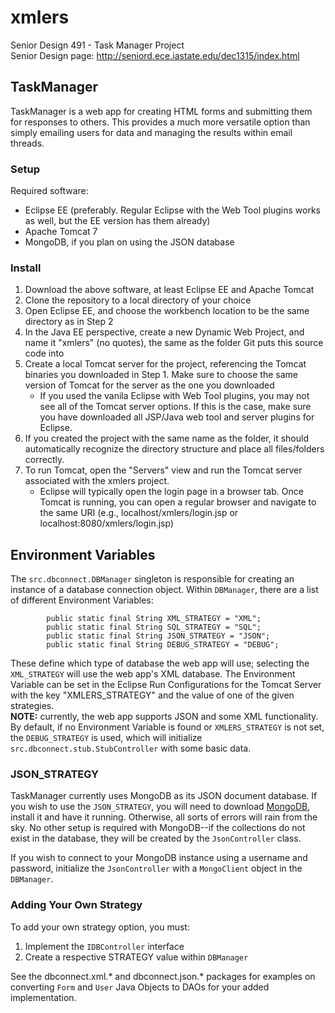 xmlers
======

Senior Design 491 - Task Manager Project  
Senior Design page: http://seniord.ece.iastate.edu/dec1315/index.html

## TaskManager
TaskManager is a web app for creating HTML forms and submitting them for responses to others. 
This provides a much more versatile option than simply emailing users for data and managing the results within email threads.

### Setup
Required software:

* Eclipse EE (preferably. Regular Eclipse with the Web Tool plugins works as well, but the EE version has them already)
* Apache Tomcat 7
* MongoDB, if you plan on using the JSON database

### Install
1. Download the above software, at least Eclipse EE and Apache Tomcat
2. Clone the repository to a local directory of your choice
3. Open Eclipse EE, and choose the workbench location to be the same directory as in Step 2
4. In the Java EE perspective, create a new Dynamic Web Project, and name it "xmlers" (no quotes), the same as the folder Git puts this source code into
5. Create a local Tomcat server for the project, referencing the Tomcat binaries you downloaded in Step 1. Make sure to choose the same version of Tomcat for the server as the one you downloaded
    * If you used the vanila Eclipse with Web Tool plugins, you may not see all of the Tomcat server options. If this is the case, make sure you have downloaded all JSP/Java web tool and server plugins for Eclipse.
6. If you created the project with the same name as the folder, it should automatically recognize the directory structure and place all files/folders correctly.
7. To run Tomcat, open the "Servers" view and run the Tomcat server associated with the xmlers project.
    * Eclipse will typically open the login page in a browser tab. Once Tomcat is running, you can open a regular browser and navigate to the same URI (e.g., localhost/xmlers/login.jsp or localhost:8080/xmlers/login.jsp)

## Environment Variables
The `src.dbconnect.DBManager` singleton is responsible for creating an instance of a database connection object. Within `DBManager`, there are a list of different Environment Variables:

```
        public static final String XML_STRATEGY = "XML";  
        public static final String SQL_STRATEGY = "SQL";  
        public static final String JSON_STRATEGY = "JSON";  
        public static final String DEBUG_STRATEGY = "DEBUG";  
```

These define which type of database the web app will use; selecting the `XML_STRATEGY` will use the web app's XML database. The Environment Variable can be set in the Eclipse Run Configurations for the Tomcat Server with the key "XMLERS_STRATEGY" and the value of one of the given strategies.  
**NOTE:** currently, the web app supports JSON and some XML functionality.  
By default, if no Environment Variable is found or `XMLERS_STRATEGY` is not set, the `DEBUG_STRATEGY` is used, which will initialize `src.dbconnect.stub.StubController` with some basic data.  

### JSON_STRATEGY
TaskManager currently uses MongoDB as its JSON document database. If you wish to use the `JSON_STRATEGY`, you will need to download [MongoDB](http://www.mongodb.org/downloads), install it and have it running. Otherwise, all sorts of errors will rain from the sky. No other setup is required with MongoDB--if the collections do not exist in the database, they will be created by the `JsonController` class.

If you wish to connect to your MongoDB instance using a username and password, initialize the `JsonController` with a `MongoClient` object in the `DBManager`.

### Adding Your Own Strategy
To add your own strategy option, you must:

1. Implement the `IDBController` interface
2. Create a respective STRATEGY value within `DBManager`

See the dbconnect.xml.* and dbconnect.json.* packages for examples on converting `Form` and `User` Java Objects to DAOs for your added implementation.
